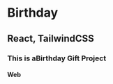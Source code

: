 <h1>Birthday </h1>

<h2>React, TailwindCSS</h2>

<h3>This is aBirthday Gift Project</h3>

<h4>Web</h4>
